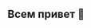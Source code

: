 ## Всем привет 👋

<!--
**yosh781/yosh781 ** - это репозиторий ✨ _special_ ✨, потому что его `readme.md` (этот файл) появляется в вашем профиле Github.


-->
